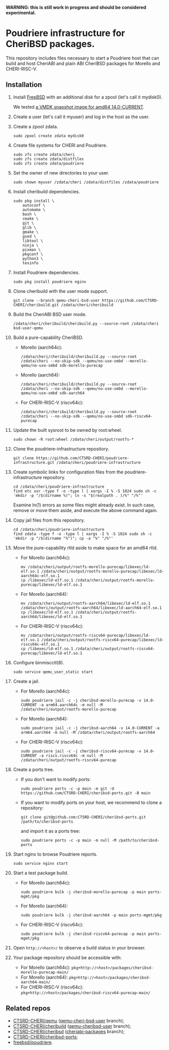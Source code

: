 **WARNING: this is still work in progress and should be considered experimental.**

# Poudriere infrastructure for CheriBSD packages.

This repository includes files necessary to start a Poudriere host that can build and host CheriABI and plain ABI CheriBSD packages for Morello and CHERI-RISC-V.

## Installation

1. Install [FreeBSD](https://www.freebsd.org/where/) with an additional disk for a zpool (let's call it mydisk0).

   We tested [a VMDK snapshot image for amd64 14.0-CURRENT](https://download.freebsd.org/ftp/snapshots/VM-IMAGES/14.0-CURRENT/amd64/Latest/FreeBSD-14.0-CURRENT-amd64.vmdk.xz).

2. Create a user (let's call it myuser) and log in the host as the user.

2. Create a zpool zdata.

   ```
   sudo zpool create zdata mydisk0
   ```

3. Create file systems for CHERI and Poudriere.

   ```
   sudo zfs create zdata/cheri
   sudo zfs create zdata/distfiles
   sudo zfs create zdata/poudriere
   ```

4. Set the owner of new directories to your user.

   ```
   sudo chown myuser /zdata/cheri /zdata/distfiles /zdata/poudriere
   ```

5. Install cheribuild dependencies.

   ```
   sudo pkg install \
       autoconf \
       automake \
       bash \
       cmake \
       git \
       glib \
       gmake \
       gsed \
       libtool \
       ninja \
       pixman \
       pkgconf \
       python3 \
       texinfo
   ```

6. Install Poudriere dependencies.

   ```
   sudo pkg install poudriere nginx
   ```

7. Clone cheribuild with the user mode support.

   ```
   git clone --branch qemu-cheri-bsd-user https://github.com/CTSRD-CHERI/cheribuild.git /zdata/cheri/cheribuild
   ```

8. Build the CheriABI BSD user mode.

   ```
   /zdata/cheri/cheribuild/cheribuild.py --source-root /zdata/cheri bsd-user-qemu
   ```

9. Build a pure-capability CheriBSD.

   * Morello (aarch64c):
     ```
     /zdata/cheri/cheribuild/cheribuild.py --source-root /zdata/cheri --no-skip-sdk --qemu/no-use-smbd --morello-qemu/no-use-smbd sdk-morello-purecap
     ```
   * Morello (aarch64):
     ```
     /zdata/cheri/cheribuild/cheribuild.py --source-root /zdata/cheri --no-skip-sdk --qemu/no-use-smbd --morello-qemu/no-use-smbd sdk-aarch64
     ```
   * For CHERI-RISC-V (riscv64c):
     ```
     /zdata/cheri/cheribuild/cheribuild.py --source-root /zdata/cheri --no-skip-sdk --qemu/no-use-smbd sdk-riscv64-purecap
     ```
     
10. Update the built sysroot to be owned by root:wheel.
    ```
    sudo chown -R root:wheel /zdata/cheri/output/rootfs-*
    ```

11. Clone the poudriere-infrastructure repository.

    ```
    git clone https://github.com/CTSRD-CHERI/poudriere-infrastructure.git /zdata/cheri/poudriere-infrastructure
    ```

12. Create symbolic links for configuration files from the poudriere-infrastructure repository.

    ```
    cd /zdata/cheri/poudriere-infrastructure
    find etc usr -type f -o -type l | xargs -I % -S 1024 sudo sh -c 'mkdir -p "/$(dirname %)"; ln -s "$(realpath . )/%" "/%"'
    ```
    Examine ln(1) errors as some files might already exist. In such case, remove or move them aside, and execute the above command again.

13. Copy jail files from this repository.

    ```
    cd /zdata/cheri/poudriere-infrastructure
    find zdata -type f -o -type l | xargs -I % -S 1024 sudo sh -c 'mkdir -p "/$(dirname "%")"; cp -a "%" "/%"'
    ```

14. Move the pure-capability rtld aside to make space for an amd64 rtld.

    * For Morello (aarch64c):
      ```
      mv /zdata/cheri/output/rootfs-morello-purecap/libexec/ld-elf.so.1 /zdata/cheri/output/rootfs-morello-purecap/libexec/ld-aarch64c-elf.so.1
      cp /libexec/ld-elf.so.1 /zdata/cheri/output/rootfs-morello-purecap/libexec/ld-elf.so.1
      ```
    * For Morello (aarch64):
      ```
      mv /zdata/cheri/output/rootfs-aarch64/libexec/ld-elf.so.1 /zdata/cheri/output/rootfs-aarch64/libexec/ld-aarch64-elf.so.1
      cp /libexec/ld-elf.so.1 /zdata/cheri/output/rootfs-aarch64/libexec/ld-elf.so.1
      ```
    * For CHERI-RISC-V (riscv64c):
      ```
      mv /zdata/cheri/output/rootfs-riscv64-purecap/libexec/ld-elf.so.1 /zdata/cheri/output/rootfs-riscv64-purecap/libexec/ld-riscv64c-elf.so.1
      cp /libexec/ld-elf.so.1 /zdata/cheri/output/rootfs-riscv64-purecap/libexec/ld-elf.so.1
      ```

15. Configure binmiscctl(8).

    ```
    sudo service qemu_user_static start
    ```

16. Create a jail.

    * For Morello (aarch64c):
      ```
      sudo poudriere jail -c -j cheribsd-morello-purecap -v 14.0-CURRENT -a arm64.aarch64c -m null -M /zdata/cheri/output/rootfs-morello-purecap
      ```
    * For Morello (aarch64):
      ```
      sudo poudriere jail -c -j cheribsd-aarch64 -v 14.0-CURRENT -a arm64.aarch64 -m null -M /zdata/cheri/output/rootfs-aarch64
      ```
    * For CHERI-RISC-V (riscv64c):
      ```
      sudo poudriere jail -c -j cheribsd-riscv64-purecap -v 14.0-CURRENT -a riscv.riscv64c -m null -M /zdata/cheri/output/rootfs-riscv64-purecap
      ```

17. Create a ports tree.

    * If you don't want to modify ports:
      ```
      sudo poudriere ports -c -p main -m git -U https://github.com/CTSRD-CHERI/cheribsd-ports.git -B main
      ```
    * If you want to modify ports on your host, we recommend to clone a repository:
      ```
      git clone git@github.com:CTSRD-CHERI/cheribsd-ports.git /path/to/cheribsd-ports
      ```
      and import it as a ports tree:
      ```
      sudo poudriere ports -c -p main -m null -M /path/to/cheribsd-ports
      ```

18. Start nginx to browse Poudriere reports.

    ```
    sudo service nginx start
    ```

19. Start a test package build.

    * For Morello (aarch64c):
      ```
      sudo poudriere bulk -j cheribsd-morello-purecap -p main ports-mgmt/pkg
      ```
    * For Morello (aarch64):
      ```
      sudo poudriere bulk -j cheribsd-aarch64 -p main ports-mgmt/pkg
      ```
    * For CHERI-RISC-V (riscv64c):
      ```
      sudo poudriere bulk -j cheribsd-riscv64-purecap -p main ports-mgmt/pkg
      ```

20. Open `http://<host>/` to observe a build status in your browser.

21. Your package repository should be accessible with:

    * For Morello (aarch64c):
      `pkg+http://<host>/packages/cheribsd-morello-purecap-main/`
    * For Morello (aarch64):
      `pkg+http://<host>/packages/cheribsd-aarch64-main/`
    * For CHERI-RISC-V (riscv64c):
      `pkg+http://<host>/packages/cheribsd-riscv64-purecap-main/`

## Related repos

* [CTSRD-CHERI/qemu](https://github.com/CTSRD-CHERI/qemu) ([qemu-cheri-bsd-user](https://github.com/CTSRD-CHERI/qemu/tree/qemu-cheri-bsd-user) branch);
* [CTSRD-CHERI/cheribuild](https://github.com/CTSRD-CHERI/cheribuild) ([qemu-cheribsd-user](https://github.com/CTSRD-CHERI/cheribuild/tree/qemu-cheri-bsd-user) branch);
* [CTSRD-CHERI/cheribsd](https://github.com/CTSRD-CHERI/cheribsd) ([cheriabi-packages](https://github.com/CTSRD-CHERI/cheribsd/tree/cheriabi-packages) branch);
* [CTSRD-CHERI/cheribsd-ports](https://github.com/CTSRD-CHERI/cheribsd-ports);
* [freebsd/poudriere](https://github.com/freebsd/poudriere).
